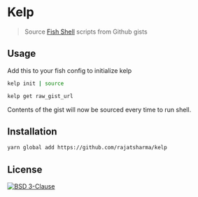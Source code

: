 # Kelp

> Source [Fish Shell](https://fishshell.com/) scripts from Github gists

## Usage

Add this to your fish config to initialize kelp

```sh
kelp init | source
```

```sh
kelp get raw_gist_url
```

Contents of the gist will now be sourced every time to run shell.

## Installation

```sh
yarn global add https://github.com/rajatsharma/kelp
```

## License

[![BSD 3-Clause](https://img.shields.io/badge/-BSD3-black?style=flat-square)](/LICENSE)
